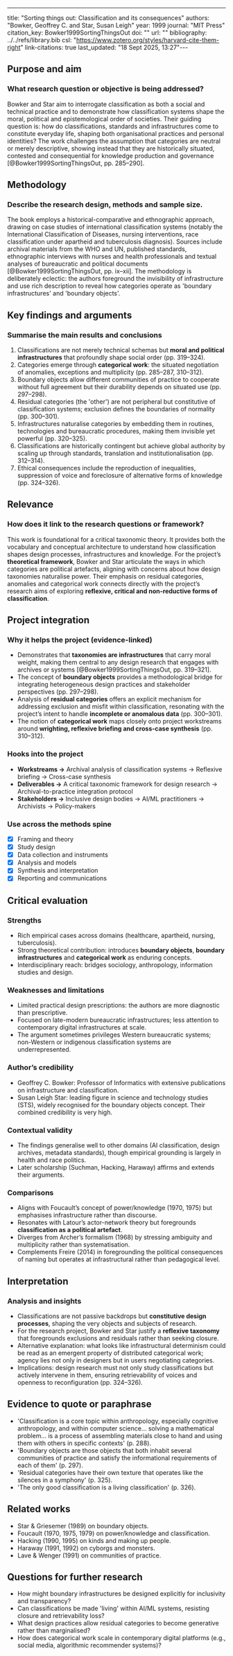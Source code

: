 ---
title: "Sorting things out: Classification and its consequences"
authors: "Bowker, Geoffrey C. and Star, Susan Leigh"
year: 1999
journal: "MIT Press"
citation_key: Bowker1999SortingThingsOut
doi: ""
url: ""
bibliography: ../../refs/library.bib
csl: "https://www.zotero.org/styles/harvard-cite-them-right"
link-citations: true
last_updated: "18 Sept 2025, 13:27"---
## Purpose and aim
### What research question or objective is being addressed?
Bowker and Star aim to interrogate classification as both a social and technical practice and to demonstrate how classification systems shape the moral, political and epistemological order of societies. Their guiding question is: how do classifications, standards and infrastructures come to constitute everyday life, shaping both organisational practices and personal identities? The work challenges the assumption that categories are neutral or merely descriptive, showing instead that they are historically situated, contested and consequential for knowledge production and governance [@Bowker1999SortingThingsOut, pp. 285–290].

## Methodology
### Describe the research design, methods and sample size.
The book employs a historical-comparative and ethnographic approach, drawing on case studies of international classification systems (notably the International Classification of Diseases, nursing interventions, race classification under apartheid and tuberculosis diagnosis). Sources include archival materials from the WHO and UN, published standards, ethnographic interviews with nurses and health professionals and textual analyses of bureaucratic and political documents [@Bowker1999SortingThingsOut, pp. ix–xii]. The methodology is deliberately eclectic: the authors foreground the invisibility of infrastructure and use rich description to reveal how categories operate as 'boundary infrastructures' and 'boundary objects'.

## Key findings and arguments
### Summarise the main results and conclusions
1. Classifications are not merely technical schemas but **moral and political infrastructures** that profoundly shape social order (pp. 319–324).  
2. Categories emerge through **categorical work**: the situated negotiation of anomalies, exceptions and multiplicity (pp. 285–287, 310–312).  
3. Boundary objects allow different communities of practice to cooperate without full agreement but their durability depends on situated use (pp. 297–298).  
4. Residual categories (the 'other') are not peripheral but constitutive of classification systems; exclusion defines the boundaries of normality (pp. 300–301).  
5. Infrastructures naturalise categories by embedding them in routines, technologies and bureaucratic procedures, making them invisible yet powerful (pp. 320–325).  
6. Classifications are historically contingent but achieve global authority by scaling up through standards, translation and institutionalisation (pp. 312–314).  
7. Ethical consequences include the reproduction of inequalities, suppression of voice and foreclosure of alternative forms of knowledge (pp. 324–326).  

## Relevance
### How does it link to the research questions or framework?
This work is foundational for a critical taxonomic theory. It provides both the vocabulary and conceptual architecture to understand how classification shapes design processes, infrastructures and knowledge. For the project’s **theoretical framework**, Bowker and Star articulate the ways in which categories are political artefacts, aligning with concerns about how design taxonomies naturalise power. Their emphasis on residual categories, anomalies and categorical work connects directly with the project’s research aims of exploring **reflexive, critical and non-reductive forms of classification**.

## Project integration
### Why it helps the project (evidence-linked)
- Demonstrates that **taxonomies are infrastructures** that carry moral weight, making them central to any design research that engages with archives or systems [@Bowker1999SortingThingsOut, pp. 319–321].  
- The concept of **boundary objects** provides a methodological bridge for integrating heterogeneous design practices and stakeholder perspectives (pp. 297–298).  
- Analysis of **residual categories** offers an explicit mechanism for addressing exclusion and misfit within classification, resonating with the project’s intent to handle **incomplete or anomalous data** (pp. 300–301).  
- The notion of **categorical work** maps closely onto project workstreams around **wrighting, reflexive briefing and cross-case synthesis** (pp. 310–312).  

### Hooks into the project
- **Workstreams →** Archival analysis of classification systems → Reflexive briefing → Cross-case synthesis  
- **Deliverables →** A critical taxonomic framework for design research → Archival-to-practice integration protocol  
- **Stakeholders →** Inclusive design bodies → AI/ML practitioners → Archivists → Policy-makers  

### Use across the methods spine
- [x] Framing and theory  
- [x] Study design  
- [x] Data collection and instruments  
- [x] Analysis and models  
- [x] Synthesis and interpretation  
- [x] Reporting and communications  

## Critical evaluation
### Strengths
- Rich empirical cases across domains (healthcare, apartheid, nursing, tuberculosis).  
- Strong theoretical contribution: introduces **boundary objects**, **boundary infrastructures** and **categorical work** as enduring concepts.  
- Interdisciplinary reach: bridges sociology, anthropology, information studies and design.  

### Weaknesses and limitations
- Limited practical design prescriptions: the authors are more diagnostic than prescriptive.  
- Focused on late-modern bureaucratic infrastructures; less attention to contemporary digital infrastructures at scale.  
- The argument sometimes privileges Western bureaucratic systems; non-Western or indigenous classification systems are underrepresented.  

### Author’s credibility
- Geoffrey C. Bowker: Professor of Informatics with extensive publications on infrastructure and classification.  
- Susan Leigh Star: leading figure in science and technology studies (STS), widely recognised for the boundary objects concept. Their combined credibility is very high.  

### Contextual validity
- The findings generalise well to other domains (AI classification, design archives, metadata standards), though empirical grounding is largely in health and race politics.  
- Later scholarship (Suchman, Hacking, Haraway) affirms and extends their arguments.  

### Comparisons
- Aligns with Foucault’s concept of power/knowledge (1970, 1975) but emphasises infrastructure rather than discourse.  
- Resonates with Latour’s actor-network theory but foregrounds **classification as a political artefact**.  
- Diverges from Archer’s formalism (1968) by stressing ambiguity and multiplicity rather than systematisation.  
- Complements Freire (2014) in foregrounding the political consequences of naming but operates at infrastructural rather than pedagogical level.  

## Interpretation
### Analysis and insights
- Classifications are not passive backdrops but **constitutive design processes**, shaping the very objects and subjects of research.  
- For the research project, Bowker and Star justify a **reflexive taxonomy** that foregrounds exclusions and residuals rather than seeking closure.  
- Alternative explanation: what looks like infrastructural determinism could be read as an emergent property of distributed categorical work; agency lies not only in designers but in users negotiating categories.  
- Implications: design research must not only study classifications but actively intervene in them, ensuring retrievability of voices and openness to reconfiguration (pp. 324–326).  

## Evidence to quote or paraphrase
- 'Classification is a core topic within anthropology, especially cognitive anthropology, and within computer science… solving a mathematical problem… is a process of assembling materials close to hand and using them with others in specific contexts' (p. 288).  
- 'Boundary objects are those objects that both inhabit several communities of practice and satisfy the informational requirements of each of them' (p. 297).  
- 'Residual categories have their own texture that operates like the silences in a symphony' (p. 325).  
- 'The only good classification is a living classification' (p. 326).  

## Related works
- Star & Griesemer (1989) on boundary objects.  
- Foucault (1970, 1975, 1979) on power/knowledge and classification.  
- Hacking (1990, 1995) on kinds and making up people.  
- Haraway (1991, 1992) on cyborgs and monsters.  
- Lave & Wenger (1991) on communities of practice.  

## Questions for further research
- How might boundary infrastructures be designed explicitly for inclusivity and transparency?  
- Can classifications be made 'living' within AI/ML systems, resisting closure and retrievability loss?  
- What design practices allow residual categories to become generative rather than marginalised?  
- How does categorical work scale in contemporary digital platforms (e.g., social media, algorithmic recommender systems)?  